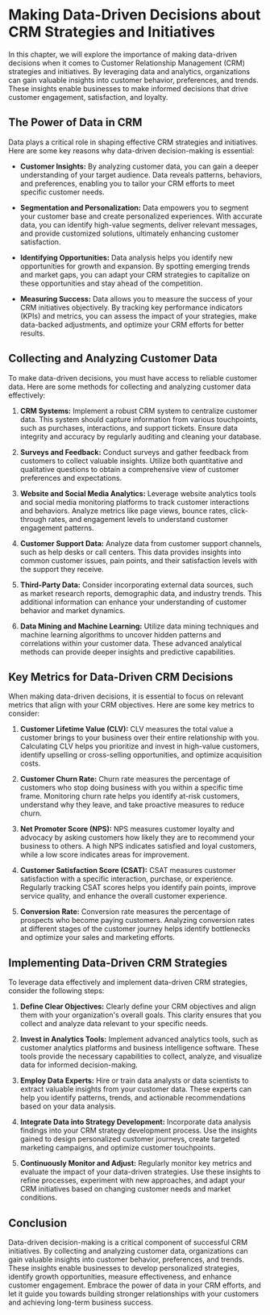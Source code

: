 Making Data-Driven Decisions about CRM Strategies and Initiatives
============================================================================

In this chapter, we will explore the importance of making data-driven decisions when it comes to Customer Relationship Management (CRM) strategies and initiatives. By leveraging data and analytics, organizations can gain valuable insights into customer behavior, preferences, and trends. These insights enable businesses to make informed decisions that drive customer engagement, satisfaction, and loyalty.

**The Power of Data in CRM**
----------------------------

Data plays a critical role in shaping effective CRM strategies and initiatives. Here are some key reasons why data-driven decision-making is essential:

* **Customer Insights:** By analyzing customer data, you can gain a deeper understanding of your target audience. Data reveals patterns, behaviors, and preferences, enabling you to tailor your CRM efforts to meet specific customer needs.

* **Segmentation and Personalization:** Data empowers you to segment your customer base and create personalized experiences. With accurate data, you can identify high-value segments, deliver relevant messages, and provide customized solutions, ultimately enhancing customer satisfaction.

* **Identifying Opportunities:** Data analysis helps you identify new opportunities for growth and expansion. By spotting emerging trends and market gaps, you can adapt your CRM strategies to capitalize on these opportunities and stay ahead of the competition.

* **Measuring Success:** Data allows you to measure the success of your CRM initiatives objectively. By tracking key performance indicators (KPIs) and metrics, you can assess the impact of your strategies, make data-backed adjustments, and optimize your CRM efforts for better results.

**Collecting and Analyzing Customer Data**
------------------------------------------

To make data-driven decisions, you must have access to reliable customer data. Here are some methods for collecting and analyzing customer data effectively:

1. **CRM Systems:** Implement a robust CRM system to centralize customer data. This system should capture information from various touchpoints, such as purchases, interactions, and support tickets. Ensure data integrity and accuracy by regularly auditing and cleaning your database.

2. **Surveys and Feedback:** Conduct surveys and gather feedback from customers to collect valuable insights. Utilize both quantitative and qualitative questions to obtain a comprehensive view of customer preferences and expectations.

3. **Website and Social Media Analytics:** Leverage website analytics tools and social media monitoring platforms to track customer interactions and behaviors. Analyze metrics like page views, bounce rates, click-through rates, and engagement levels to understand customer engagement patterns.

4. **Customer Support Data:** Analyze data from customer support channels, such as help desks or call centers. This data provides insights into common customer issues, pain points, and their satisfaction levels with the support they receive.

5. **Third-Party Data:** Consider incorporating external data sources, such as market research reports, demographic data, and industry trends. This additional information can enhance your understanding of customer behavior and market dynamics.

6. **Data Mining and Machine Learning:** Utilize data mining techniques and machine learning algorithms to uncover hidden patterns and correlations within your customer data. These advanced analytical methods can provide deeper insights and predictive capabilities.

**Key Metrics for Data-Driven CRM Decisions**
---------------------------------------------

When making data-driven decisions, it is essential to focus on relevant metrics that align with your CRM objectives. Here are some key metrics to consider:

1. **Customer Lifetime Value (CLV):** CLV measures the total value a customer brings to your business over their entire relationship with you. Calculating CLV helps you prioritize and invest in high-value customers, identify upselling or cross-selling opportunities, and optimize acquisition costs.

2. **Customer Churn Rate:** Churn rate measures the percentage of customers who stop doing business with you within a specific time frame. Monitoring churn rate helps you identify at-risk customers, understand why they leave, and take proactive measures to reduce churn.

3. **Net Promoter Score (NPS):** NPS measures customer loyalty and advocacy by asking customers how likely they are to recommend your business to others. A high NPS indicates satisfied and loyal customers, while a low score indicates areas for improvement.

4. **Customer Satisfaction Score (CSAT):** CSAT measures customer satisfaction with a specific interaction, purchase, or experience. Regularly tracking CSAT scores helps you identify pain points, improve service quality, and enhance the overall customer experience.

5. **Conversion Rate:** Conversion rate measures the percentage of prospects who become paying customers. Analyzing conversion rates at different stages of the customer journey helps identify bottlenecks and optimize your sales and marketing efforts.

**Implementing Data-Driven CRM Strategies**
-------------------------------------------

To leverage data effectively and implement data-driven CRM strategies, consider the following steps:

1. **Define Clear Objectives:** Clearly define your CRM objectives and align them with your organization's overall goals. This clarity ensures that you collect and analyze data relevant to your specific needs.

2. **Invest in Analytics Tools:** Implement advanced analytics tools, such as customer analytics platforms and business intelligence software. These tools provide the necessary capabilities to collect, analyze, and visualize data for informed decision-making.

3. **Employ Data Experts:** Hire or train data analysts or data scientists to extract valuable insights from your customer data. These experts can help you identify patterns, trends, and actionable recommendations based on your data analysis.

4. **Integrate Data into Strategy Development:** Incorporate data analysis findings into your CRM strategy development process. Use the insights gained to design personalized customer journeys, create targeted marketing campaigns, and optimize customer touchpoints.

5. **Continuously Monitor and Adjust:** Regularly monitor key metrics and evaluate the impact of your data-driven strategies. Use these insights to refine processes, experiment with new approaches, and adapt your CRM initiatives based on changing customer needs and market conditions.

**Conclusion**
--------------

Data-driven decision-making is a critical component of successful CRM initiatives. By collecting and analyzing customer data, organizations can gain valuable insights into customer behavior, preferences, and trends. These insights enable businesses to develop personalized strategies, identify growth opportunities, measure effectiveness, and enhance customer engagement. Embrace the power of data in your CRM efforts, and let it guide you towards building stronger relationships with your customers and achieving long-term business success.
